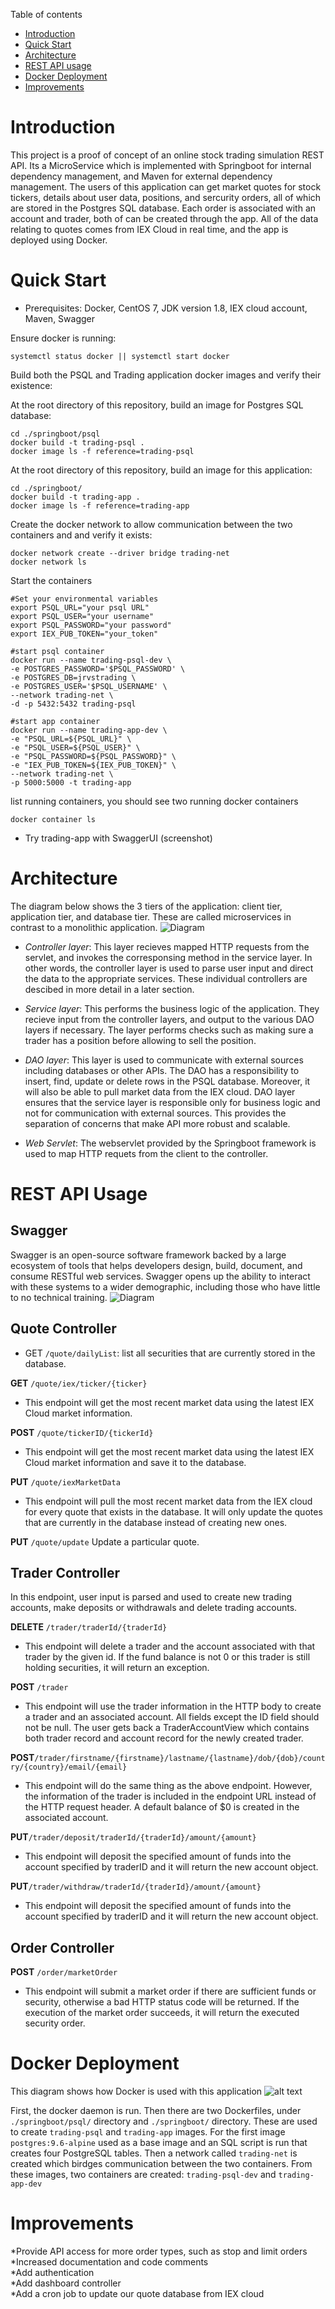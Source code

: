 Table of contents
* [Introduction](#introduction)
* [Quick Start](#quick-start)
* [Architecture](#architecture)
* [REST API usage](#rest-api-usage)
* [Docker Deployment](#docker-deployment)
* [Improvements](#improvements)

# Introduction
This project is a proof of concept of an online stock trading simulation REST API. Its a MicroService which is implemented with Springboot for internal dependency management, and Maven for 
external dependency management. The users of this application can get market quotes for stock tickers, details about user data, 
positions, and sercurity orders, all of which are stored in the Postgres SQL database. Each order is associated with an account and 
trader, both of can be created through the app. All of the data relating to quotes comes from IEX Cloud in real time, and the app
is deployed using Docker. 

# Quick Start
- Prerequisites: Docker, CentOS 7, JDK version 1.8, IEX cloud account, Maven, Swagger

Ensure docker is running:
```
systemctl status docker || systemctl start docker
```


Build both the PSQL and Trading application docker images and verify their existence:


At the root directory of this repository, build an image for Postgres SQL database:
```
cd ./springboot/psql 
docker build -t trading-psql .
docker image ls -f reference=trading-psql
```
At the root directory of this repository,  build an image for this application:
```
cd ./springboot/
docker build -t trading-app . 
docker image ls -f reference=trading-app
```

Create the docker network to allow communication between the two containers and and verify it exists:

```
docker network create --driver bridge trading-net
docker network ls
```
Start the containers
```
#Set your environmental variables
export PSQL_URL="your psql URL"
export PSQL_USER="your username"
export PSQL_PASSWORD="your password"
export IEX_PUB_TOKEN="your_token"

#start psql container
docker run --name trading-psql-dev \
-e POSTGRES_PASSWORD='$PSQL_PASSWORD' \
-e POSTGRES_DB=jrvstrading \
-e POSTGRES_USER='$PSQL_USERNAME' \
--network trading-net \
-d -p 5432:5432 trading-psql

#start app container
docker run --name trading-app-dev \
-e "PSQL_URL=${PSQL_URL}" \
-e "PSQL_USER=${PSQL_USER}" \
-e "PSQL_PASSWORD=${PSQL_PASSWORD}" \
-e "IEX_PUB_TOKEN=${IEX_PUB_TOKEN}" \
--network trading-net \
-p 5000:5000 -t trading-app
```
list running containers, you should see two running docker containers
```
docker container ls
```
- Try trading-app with SwaggerUI (screenshot)

# Architecture
The diagram below shows the 3 tiers of the application: client tier, application tier, and database tier. These are called microservices in contrast to a monolithic application.
![Diagram](diagram.png)

  - *Controller layer*: This layer recieves mapped HTTP requests from the servlet, and invokes the corresponsing method in the service layer. In other words, the controller layer is used to parse user input and direct the data to the appropriate services. These individual controllers are descibed in more detail in a later section.
  
  - *Service layer*: This performs the business logic of the application. They recieve input from the controller layers, and output to the various DAO layers if necessary. The layer performs checks such as making sure a trader has a position before allowing to sell the position.
 
   - *DAO layer*: This layer is used to communicate with external sources including databases or other APIs. The DAO has a  responsibility to insert, find, update or delete rows in the PSQL database. Moreover, it will also be able to pull market data from the IEX cloud. DAO layer ensures that the service layer is responsible only for business logic and not for communication with external sources. This provides the separation of concerns that make API more robust and scalable.
   
  - *Web Servlet*: The webservlet provided by the Springboot framework is used to map HTTP requets from the client to the controller.


# REST API Usage
## Swagger
Swagger is an open-source software framework backed by a large ecosystem of tools that helps developers design, build, document, and consume RESTful web services. Swagger opens up the ability to interact with these systems to a wider demographic, including those who have little to no technical training. 
![Diagram](swaggerscreenshot.png)

## Quote Controller

  - GET `/quote/dailyList`: list all securities that are currently stored in the database. 
  
__GET__ `/quote/iex/ticker/{ticker}`
- This endpoint will get the most recent market data using the latest IEX Cloud market information.

__POST__ `/quote/tickerID/{tickerId}`
- This endpoint will get the most recent market data using the latest IEX Cloud market information and save it to the database.

__PUT__ `/quote/iexMarketData`
- This endpoint will pull the most recent market data from the IEX cloud for every quote that exists in the database. It will only update the quotes that are currently in the database instead of creating new ones.

__PUT__ `/quote/update` Update a particular quote.

## Trader Controller
In this endpoint, user input is parsed and used to create new trading accounts, make deposits or withdrawals and delete trading accounts.

__DELETE__ `/trader/traderId/{traderId}`
- This endpoint will delete a trader and the account associated with that trader by the given id. If the fund balance is not 0 or this trader is still holding securities, it will return an exception.

__POST__ `/trader`
- This endpoint will use the trader information in the HTTP body to create a trader and an associated account. All fields except the ID field should not be null. The user gets back a TraderAccountView which contains both trader record and account record for the newly created trader.

__POST__`/trader/firstname/{firstname}/lastname/{lastname}/dob/{dob}/country/{country}/email/{email}`
- This endpoint will do the same thing as the above endpoint. However, the information of the trader is included in the endpoint URL instead of the HTTP request header. A default balance of $0 is created in the associated account.

__PUT__`/trader/deposit/traderId/{traderId}/amount/{amount}`
- This endpoint will deposit the specified amount of funds into the account specified by traderID and it will return the new account object.

__PUT__`/trader/withdraw/traderId/{traderId}/amount/{amount}`
- This endpoint will deposit the specified amount of funds into the account specified by traderID and it will return the new account object.

## Order Controller
__POST__ `/order/marketOrder`
- This endpoint will submit a market order if there are sufficient funds or security, otherwise a bad HTTP status code will be returned. If the execution of the market order succeeds, it will return the executed security order.


# Docker Deployment
This diagram shows how Docker is used with this application
![alt text](https://s3.us-west-2.amazonaws.com/secure.notion-static.com/cf384fac-668a-460c-9793-eb0cc7863ca2/Trading_App_Docker_Arch_%283%29.jpg?X-Amz-Algorithm=AWS4-HMAC-SHA256&X-Amz-Credential=AKIAT73L2G45O3KS52Y5%2F20200428%2Fus-west-2%2Fs3%2Faws4_request&X-Amz-Date=20200428T191252Z&X-Amz-Expires=86400&X-Amz-Signature=2dd118fbb741fdad5ccbc2569b7ca267bd1ed182aeb42ca69571326d862f5f82&X-Amz-SignedHeaders=host&response-content-disposition=filename%20%3D%22Trading_App_Docker_Arch_%283%29.jpg%22)

First, the docker daemon is run. Then there are two Dockerfiles, under `./springboot/psql/` directory and `./springboot/` directory. These are used to create `trading-psql` and `trading-app` images. For the first image `postgres:9.6-alpine` used as a base image and an SQL script is run that creates four PostgreSQL tables. Then a network called `trading-net` is created which birdges communication between the two containers. From these images, two containers are created: `trading-psql-dev` and `trading-app-dev`



# Improvements
*Provide API access for more order types, such as stop and limit orders  
*Increased documentation and code comments  
*Add authentication   
*Add dashboard controller  
*Add a cron job to update our quote database from IEX cloud  

